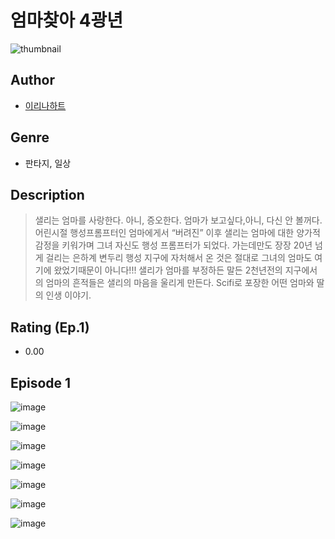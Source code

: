 # 엄마찾아 4광년
![thumbnail](https://image-comic.pstatic.net/user_contents_data/challenge_comic/2023/05/25/336061/upload_7305464652328548144_480x623.jpeg)

## Author
- [이리나하트](https://comic.naver.com/artistTitle?id=336061)

## Genre
- 판타지, 일상

## Description
> 샐리는 엄마를 사랑한다. 아니, 증오한다. 엄마가 보고싶다,아니, 다신 안 볼꺼다. 어린시절 행성프롬프터인 엄마에게서 “버려진” 이후 샐리는 엄마에 대한 양가적 감정을 키워가며 그녀 자신도 행성 프롬프터가 되었다. 가는데만도 장장 20년 넘게 걸리는 은하계 변두리 행성 지구에 자처해서 온 것은 절대로 그녀의 엄마도 여기에 왔었기때문이 아니다!!! 샐리가 엄마를 부정하든 말든 2천년전의 지구에서의 엄마의 흔적들은 샐리의 마음을 울리게 만든다. Scifi로 포장한 어떤 엄마와 딸의 인생 이야기.


## Rating (Ep.1)
- 0.00

## Episode 1
![image](https://image-comic.pstatic.net/user_contents_data/challenge_comic/2023/05/25/336061/upload_3761739574462788965.jpeg)

![image](https://image-comic.pstatic.net/user_contents_data/challenge_comic/2023/05/25/336061/upload_3472894545588531510.jpeg)

![image](https://image-comic.pstatic.net/user_contents_data/challenge_comic/2023/05/25/336061/upload_3906925883624416565.jpeg)

![image](https://image-comic.pstatic.net/user_contents_data/challenge_comic/2023/05/25/336061/upload_7219326507032263014.jpeg)

![image](https://image-comic.pstatic.net/user_contents_data/challenge_comic/2023/05/25/336061/upload_7364846848808597604.jpeg)

![image](https://image-comic.pstatic.net/user_contents_data/challenge_comic/2023/05/25/336061/upload_3617579318554147172.jpeg)

![image](https://image-comic.pstatic.net/user_contents_data/challenge_comic/2023/05/25/336061/upload_3907215050940889396.jpeg)
